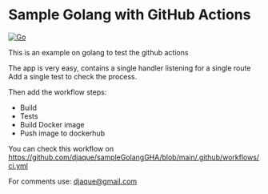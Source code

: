 # Sample Golang with GitHub Actions

[![Go](https://github.com/djaque/sampleGolangGHA/actions/workflows/ci.yml/badge.svg)](https://github.com/djaque/sampleGolangGHA/actions/workflows/ci.yml)

This is an example on golang to test the github actions

The app is very easy, contains a single handler listening for a single route
Add a single test to check the process.

Then add the workflow steps:

- Build
- Tests
- Build Docker image
- Push image to dockerhub

You can check this workflow on
https://github.com/djaque/sampleGolangGHA/blob/main/.github/workflows/ci.yml

For comments use: djaque@gmail.com